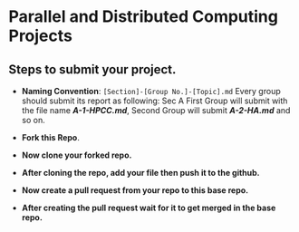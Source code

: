 # Parallel and Distributed Computing Projects

## Steps to submit your project.


- __Naming Convention__: ```[Section]-[Group No.]-[Topic].md``` Every group should submit its report as following:
Sec A First Group will submit with the file name ***A-1-HPCC.md***, Second Group will submit ***A-2-HA.md*** and so on.

- __Fork this Repo__.
  
- __Now clone your forked repo.__ 

- __After cloning the repo, add your file then push it to the github.__

- __Now create a pull request from your repo to this base repo.__

- __After creating the pull request wait for it to get merged in the base repo.__











